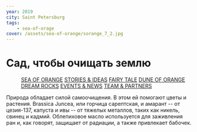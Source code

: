```yaml
---
year: 2019
city: Saint Petersburg
tags:
    - sea-of-orage
cover: /assets/sea-of-orange/sorange_7_2.jpg
---
```


# Сад, чтобы очищать землю

<Menu>
<a href="/sea-of-orange">SEA OF ORANGE</a>
<a href="/sea-of-orange/stories-and-ideas">STORIES & IDEAS</a>
<a href="/sea-of-orange/fairytale">FAIRY TALE</a>
<a href="/sea-of-orange/dune-of-orange">DUNE OF ORANGE</a>
<a href="/sea-of-orange/dreamrocks">DREAM ROCKS</a>
<a href="/sea-of-orange/events-and-news">EVENTS & NEWS</a>
<a href="/sea-of-orange/team-and-partners">TEAM & PARTNERS</a>
</Menu>

Природа обладает силой самоочищения. В этом ей помогают цветы и растения. Brassica Juncea, или горчица сарептская, и амарант -- от цезия-137, капуста и ивы -- от тяжелых металлов, таких как никель, свинец и кадмий. Облепиховое масло используется для заживления ран и, как говорят, защищает от радиации, а также привлекает бабочек.
